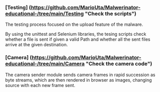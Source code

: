 ### [Testing] (https://github.com/MarioUta/Malwerinator-educational-/tree/main/Testing "Check the scripts")

The testing process focused on the upload feature of the malware.  
      
By using the unittest and Selenium libraries, the tesing scripts check
whether a file is sent if given a valid Path and whether all the sent 
files arrive at the given destination.


   
      
### [Camera] (https://github.com/MarioUta/Malwerinator-educational-/tree/main/Camera "Check the camera code")

  
The camera sender module sends camera frames in rapid succession as byte streams, which are then rendered in browser as images, changing source with each new frame sent.

